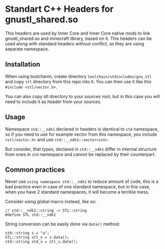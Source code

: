 # Standart C++ Headers for gnustl_shared.so

This headers are used by Inner Core and Inner Core native mods to link gnustl_shared.so and minecraft library, based on it. This headers can be used along with standard headers without conflict, as they are using separate namespace.

## Installation
When using toolchanin, create directory `toolchain/stdincludes/gnu_stl` and copy `stl` directory from this repo into it. You can then use it like this `#include <stl/vector.h>`.

You can also copy stl directory to your sources root, but in this case you will need to include it as header from your sources.

## Usage
Namespace `std::__ndk1` declared in headers is identical to `std` namespace, so if you need to use for example vector from this namespace, you include `<stl/vector.h>` and use `std::__ndk1::vector<int>`. 

But consider, that types, declared in `std::__ndk1` differ in internal structure from ones in `std` namespace and cannot be replaced by their counterpart.

## Common practices

Never use `using namespace std::__ndk1` to reduce amount of code, this is a bad practice even in case of one standard namespace, but in this case, when you have 2 standard namespaces, it will become a terrible mess.

Consider using global macro instead, like so:
```
// std::__ndk1::string -> STL::string
#define STL std::__ndk1
```

String conversion can be easily done via `data()` method:
```
std::string s = "a";
STL::string stl_s = s.data();
std::string std_s = stl_s.data();
```

